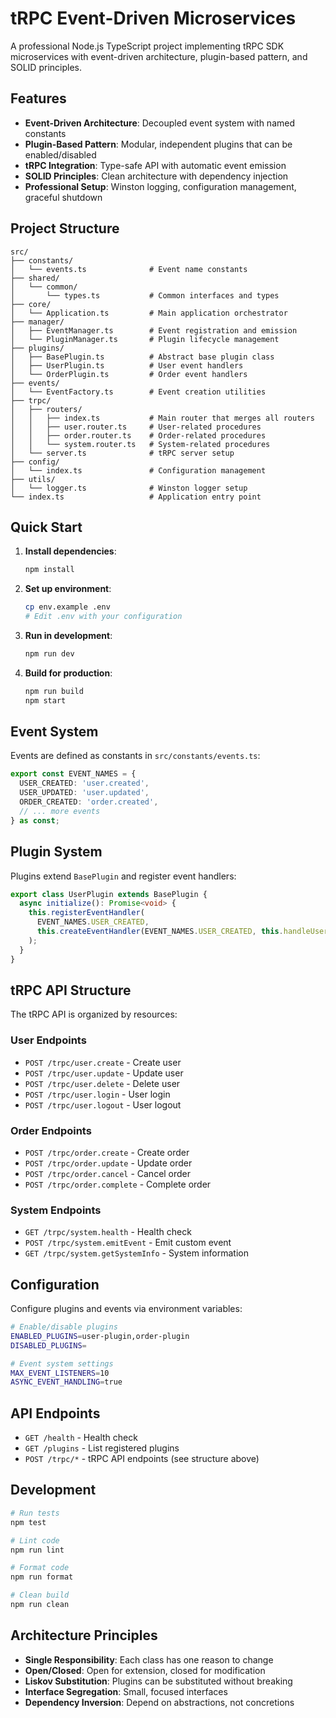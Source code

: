 # tRPC Event-Driven Microservices

A professional Node.js TypeScript project implementing tRPC SDK microservices with event-driven architecture, plugin-based pattern, and SOLID principles.

## Features

- **Event-Driven Architecture**: Decoupled event system with named constants
- **Plugin-Based Pattern**: Modular, independent plugins that can be enabled/disabled
- **tRPC Integration**: Type-safe API with automatic event emission
- **SOLID Principles**: Clean architecture with dependency injection
- **Professional Setup**: Winston logging, configuration management, graceful shutdown

## Project Structure

```
src/
├── constants/
│   └── events.ts              # Event name constants
├── shared/
│   └── common/
│       └── types.ts           # Common interfaces and types
├── core/
│   └── Application.ts         # Main application orchestrator
├── manager/
│   ├── EventManager.ts        # Event registration and emission
│   └── PluginManager.ts       # Plugin lifecycle management
├── plugins/
│   ├── BasePlugin.ts          # Abstract base plugin class
│   ├── UserPlugin.ts          # User event handlers
│   └── OrderPlugin.ts         # Order event handlers
├── events/
│   └── EventFactory.ts        # Event creation utilities
├── trpc/
│   ├── routers/
│   │   ├── index.ts           # Main router that merges all routers
│   │   ├── user.router.ts     # User-related procedures
│   │   ├── order.router.ts    # Order-related procedures
│   │   └── system.router.ts   # System-related procedures
│   └── server.ts              # tRPC server setup
├── config/
│   └── index.ts               # Configuration management
├── utils/
│   └── logger.ts              # Winston logger setup
└── index.ts                   # Application entry point
```

## Quick Start

1. **Install dependencies**:
   ```bash
   npm install
   ```

2. **Set up environment**:
   ```bash
   cp env.example .env
   # Edit .env with your configuration
   ```

3. **Run in development**:
   ```bash
   npm run dev
   ```

4. **Build for production**:
   ```bash
   npm run build
   npm start
   ```

## Event System

Events are defined as constants in `src/constants/events.ts`:

```typescript
export const EVENT_NAMES = {
  USER_CREATED: 'user.created',
  USER_UPDATED: 'user.updated',
  ORDER_CREATED: 'order.created',
  // ... more events
} as const;
```

## Plugin System

Plugins extend `BasePlugin` and register event handlers:

```typescript
export class UserPlugin extends BasePlugin {
  async initialize(): Promise<void> {
    this.registerEventHandler(
      EVENT_NAMES.USER_CREATED,
      this.createEventHandler(EVENT_NAMES.USER_CREATED, this.handleUserCreated.bind(this))
    );
  }
}
```

## tRPC API Structure

The tRPC API is organized by resources:

### User Endpoints
- `POST /trpc/user.create` - Create user
- `POST /trpc/user.update` - Update user
- `POST /trpc/user.delete` - Delete user
- `POST /trpc/user.login` - User login
- `POST /trpc/user.logout` - User logout

### Order Endpoints
- `POST /trpc/order.create` - Create order
- `POST /trpc/order.update` - Update order
- `POST /trpc/order.cancel` - Cancel order
- `POST /trpc/order.complete` - Complete order

### System Endpoints
- `GET /trpc/system.health` - Health check
- `POST /trpc/system.emitEvent` - Emit custom event
- `GET /trpc/system.getSystemInfo` - System information

## Configuration

Configure plugins and events via environment variables:

```bash
# Enable/disable plugins
ENABLED_PLUGINS=user-plugin,order-plugin
DISABLED_PLUGINS=

# Event system settings
MAX_EVENT_LISTENERS=10
ASYNC_EVENT_HANDLING=true
```

## API Endpoints

- `GET /health` - Health check
- `GET /plugins` - List registered plugins
- `POST /trpc/*` - tRPC API endpoints (see structure above)

## Development

```bash
# Run tests
npm test

# Lint code
npm run lint

# Format code
npm run format

# Clean build
npm run clean
```

## Architecture Principles

- **Single Responsibility**: Each class has one reason to change
- **Open/Closed**: Open for extension, closed for modification
- **Liskov Substitution**: Plugins can be substituted without breaking
- **Interface Segregation**: Small, focused interfaces
- **Dependency Inversion**: Depend on abstractions, not concretions 